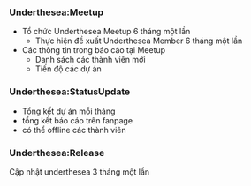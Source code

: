 ### Underthesea:Meetup

* Tổ chức Underthesea Meetup 6 tháng một lần
  * Thực hiện đề xuất Underthesea Member 6 tháng một lần 
* Các thông tin trong báo cáo tại Meetup
  * Danh sách các thành viên mới
  * Tiến độ các dự án

### Underthesea:StatusUpdate

* Tổng kết dự án mỗi tháng
* tổng kết báo cáo trên fanpage
* có thể offline các thành viên

### Underthesea:Release

Cập nhật underthesea 3 tháng một lần 